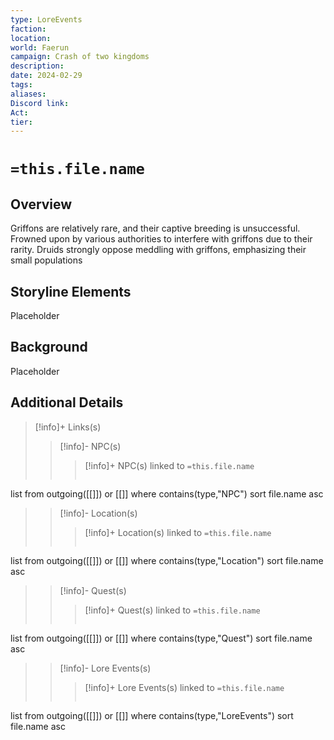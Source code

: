 ```yaml
---
type: LoreEvents
faction: 
location: 
world: Faerun
campaign: Crash of two kingdoms
description: 
date: 2024-02-29
tags: 
aliases: 
Discord link: 
Act: 
tier:
---
```

# `=this.file.name`
## Overview 

Griffons are relatively rare, and their captive breeding is unsuccessful. Frowned upon by various authorities to interfere with griffons due to their rarity. Druids strongly oppose meddling with griffons, emphasizing their small populations

## Storyline Elements

Placeholder

## Background

Placeholder


## Additional Details


>[!info]+ Links(s) 
>>[!info]- NPC(s) 
>>>[!info]+ NPC(s) linked to `=this.file.name`
>>>```dataview
list from outgoing([[]]) or [[]]
where contains(type,"NPC")
sort file.name asc
>
>>[!info]- Location(s) 
>>>[!info]+ Location(s) linked to `=this.file.name`
>>>```dataview
list from outgoing([[]]) or [[]]
where contains(type,"Location")
sort file.name asc
>
>>[!info]- Quest(s) 
>>>[!info]+ Quest(s) linked to `=this.file.name`
>>>```dataview
list from outgoing([[]]) or [[]]
where contains(type,"Quest")
sort file.name asc
>
>>[!info]- Lore Events(s) 
>>>[!info]+ Lore Events(s) linked to `=this.file.name`
>>>```dataview
list from outgoing([[]]) or [[]]
where contains(type,"LoreEvents")
sort file.name asc